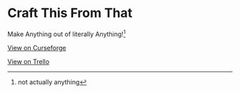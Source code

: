 # Craft This From That
Make Anything out of literally Anything![^1]

[View on Curseforge](https://www.curseforge.com/minecraft/mc-mods/ctft)

[View on Trello](https://trello.com/b/A4S8Dljs/craft-this-from-that)
[^1]: not actually anything
